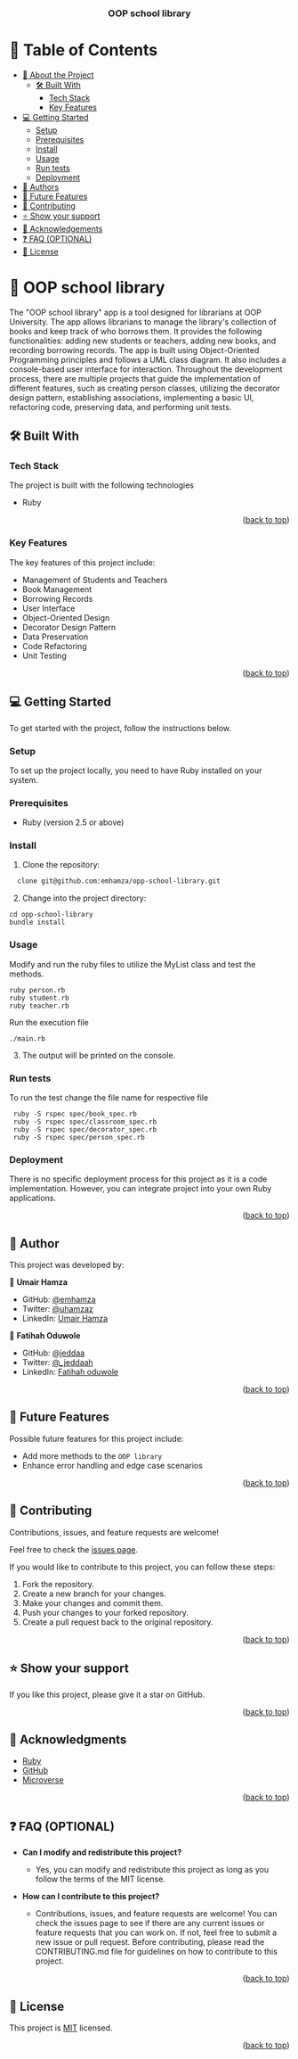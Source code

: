 <a name="readme-top"></a>

<div align="center">
  <h3><b>OOP school library</b></h3>
</div>

# 📗 Table of Contents

- [📖 About the Project](#about-project)
  - [🛠 Built With](#built-with)
    - [Tech Stack](#tech-stack)
    - [Key Features](#key-features)
- [💻 Getting Started](#getting-started)
  - [Setup](#setup)
  - [Prerequisites](#prerequisites)
  - [Install](#install)
  - [Usage](#usage)
  - [Run tests](#run-tests)
  - [Deployment](#triangular_flag_on_post-deployment)
- [👥 Authors](#authors)
- [🔭 Future Features](#future-features)
- [🤝 Contributing](#contributing)
- [⭐️ Show your support](#support)
- [🙏 Acknowledgements](#acknowledgements)
- [❓ FAQ (OPTIONAL)](#faq)
- [📝 License](#license)

# 📖 OOP school library <a name="about-project"></a>

The "OOP school library" app is a tool designed for librarians at OOP University. The app allows librarians to manage the library's collection of books and keep track of who borrows them. It provides the following functionalities: adding new students or teachers, adding new books, and recording borrowing records. The app is built using Object-Oriented Programming principles and follows a UML class diagram. It also includes a console-based user interface for interaction. Throughout the development process, there are multiple projects that guide the implementation of different features, such as creating person classes, utilizing the decorator design pattern, establishing associations, implementing a basic UI, refactoring code, preserving data, and performing unit tests.

## 🛠 Built With <a name="built-with"></a>

### Tech Stack <a name="tech-stack"></a>

The project is built with the following technologies

- Ruby

<p align="right">(<a href="#readme-top">back to top</a>)</p>

### Key Features <a name="key-features"></a>

The key features of this project include:

- Management of Students and Teachers
- Book Management
- Borrowing Records
- User Interface
- Object-Oriented Design
- Decorator Design Pattern
- Data Preservation
- Code Refactoring
- Unit Testing

<p align="right">(<a href="#readme-top">back to top</a>)</p>

## 💻 Getting Started <a name="getting-started"></a>

To get started with the project, follow the instructions below.

### Setup

To set up the project locally, you need to have Ruby installed on your system.

### Prerequisites

- Ruby (version 2.5 or above)

### Install

1. Clone the repository:

```sh
  clone git@github.com:emhamza/opp-school-library.git
```

2. Change into the project directory:

```
cd opp-school-library
bundle install
```

### Usage

Modify and run the ruby files to utilize the MyList class and test the methods.

```
ruby person.rb
ruby student.rb
ruby teacher.rb
```

Run the execution file

```
./main.rb
```

3. The output will be printed on the console.

### Run tests

To run the test change the file name for respective file

```
 ruby -S rspec spec/book_spec.rb
 ruby -S rspec spec/classroom_spec.rb
 ruby -S rspec spec/decorator_spec.rb
 ruby -S rspec spec/person_spec.rb
```

### Deployment

There is no specific deployment process for this project as it is a code implementation. However, you can integrate project into your own Ruby applications.

<p align="right">(<a href="#readme-top">back to top</a>)</p>

## 👥 Author <a name="authors"></a>

This project was developed by:

👤 **Umair Hamza**

- GitHub: [@emhamza](https://github.com/emhamza)
- Twitter: [@uhamzaz](https://twitter.com/uhamzaz)
- LinkedIn: [Umair Hamza](https://www.linkedin.com/in/umair-hamza-a8262b261/)

👤 **Fatihah Oduwole**

- GitHub: [@jeddaa](https://github.com/jeddaa)
- Twitter: [@\_jeddaah](https://twitter.com/_jeddaah)
- LinkedIn: [Fatihah oduwole](https://www.linkedin.com/in/fatihahoduwole/)

<p align="right">(<a href="#readme-top">back to top</a>)</p>

## 🔭 Future Features <a name="future-features"></a>

Possible future features for this project include:

- Add more methods to the `OOP library`
- Enhance error handling and edge case scenarios

<p align="right">(<a href="#readme-top">back to top</a>)</p>

## 🤝 Contributing <a name="contributing"></a>

Contributions, issues, and feature requests are welcome!

Feel free to check the [issues page](https://github.com/emhamza/opp-school-library/issues).

If you would like to contribute to this project, you can follow these steps:

1. Fork the repository.
2. Create a new branch for your changes.
3. Make your changes and commit them.
4. Push your changes to your forked repository.
5. Create a pull request back to the original repository.

<p align="right">(<a href="#readme-top">back to top</a>)</p>

## ⭐️ Show your support <a name="support"></a>

If you like this project, please give it a star on GitHub.

<p align="right">(<a href="#readme-top">back to top</a>)</p>

## 🙏 Acknowledgments <a name="acknowledgements"></a>

- [Ruby](https://www.ruby-lang.org/en/)
- [GitHub](https://github.com/)
- [Microverse](https://www.microverse.org/)

<p align="right">(<a href="#readme-top">back to top</a>)</p>

## ❓ FAQ (OPTIONAL) <a name="faq"></a>

- **Can I modify and redistribute this project?**

  - Yes, you can modify and redistribute this project as long as you follow the terms of the MIT license.

- **How can I contribute to this project?**

  - Contributions, issues, and feature requests are welcome! You can check the issues page to see if there are any current issues or feature requests that you can work on. If not, feel free to submit a new issue or pull request. Before contributing, please read the CONTRIBUTING.md file for guidelines on how to contribute to this project.

<p align="right">(<a href="#readme-top">back to top</a>)</p>

## 📝 License <a name="license"></a>

This project is [MIT](./LICENSE) licensed.

<p align="right">(<a href="#readme-top">back to top</a>)</p>
